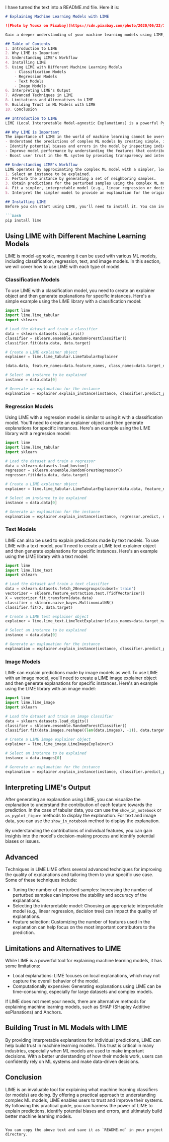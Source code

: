 I have turned the text into a README.md file. Here it is:

```markdown
# Explaining Machine Learning Models with LIME

![Photo by Yousz on Pixabay](https://cdn.pixabay.com/photo/2020/06/22/18/16/ai-5328971_960_720.jpg)

Gain a deeper understanding of your machine learning models using LIME, a popular library that helps explain what machine learning classifiers are doing. In this practical guide, we will explore the benefits of using LIME to build trust in your ML models and walk you through various sections to help you get started with LIME.

## Table of Contents
1. Introduction to LIME
2. Why LIME is Important
3. Understanding LIME's Workflow
4. Installing LIME
5. Using LIME with Different Machine Learning Models
    - Classification Models
    - Regression Models
    - Text Models
    - Image Models
6. Interpreting LIME's Output
7. Advanced Techniques in LIME
8. Limitations and Alternatives to LIME
9. Building Trust in ML Models with LIME
10. Conclusion

## Introduction to LIME
LIME (Local Interpretable Model-agnostic Explanations) is a powerful Python library that aids in explaining what machine learning classifiers (or models) are doing. LIME's primary purpose is to provide interpretable, human-readable explanations for individual predictions made by complex ML models. By offering a detailed understanding of how these models operate, LIME encourages trust in machine learning systems.

## Why LIME is Important
The importance of LIME in the world of machine learning cannot be overstated. As ML models play an increasingly significant role in critical decision-making processes, it's essential to be able to trust their outputs. LIME enables users to:
- Understand the predictions of complex ML models by creating simple, interpretable explanations.
- Identify potential biases and errors in the model by inspecting individual predictions.
- Improve model performance by understanding the features that contribute to accurate predictions.
- Boost user trust in the ML system by providing transparency and interpretability.

## Understanding LIME's Workflow
LIME operates by approximating the complex ML model with a simpler, locally interpretable model around a specific instance. The main steps of LIME's workflow are:
1. Select an instance to be explained.
2. Perturb the instance by generating a set of neighboring samples.
3. Obtain predictions for the perturbed samples using the complex ML model.
4. Fit a simpler, interpretable model (e.g., linear regression or decision tree) to the perturbed samples and their predictions.
5. Interpret the simpler model to provide an explanation for the original instance.

## Installing LIME
Before you can start using LIME, you'll need to install it. You can install LIME using pip:

```bash
pip install lime
```

## Using LIME with Different Machine Learning Models
LIME is model-agnostic, meaning it can be used with various ML models, including classification, regression, text, and image models. In this section, we will cover how to use LIME with each type of model.

### Classification Models
To use LIME with a classification model, you need to create an explainer object and then generate explanations for specific instances. Here's a simple example using the LIME library with a classification model:

```python
import lime
import lime.lime_tabular
import sklearn

# Load the dataset and train a classifier
data = sklearn.datasets.load_iris()
classifier = sklearn.ensemble.RandomForestClassifier()
classifier.fit(data.data, data.target)

# Create a LIME explainer object
explainer = lime.lime_tabular.LimeTabularExplainer

(data.data, feature_names=data.feature_names, class_names=data.target_names, discretize_continuous=True)

# Select an instance to be explained
instance = data.data[0]

# Generate an explanation for the instance
explanation = explainer.explain_instance(instance, classifier.predict_proba, num_features=5)
```

### Regression Models
Using LIME with a regression model is similar to using it with a classification model. You'll need to create an explainer object and then generate explanations for specific instances. Here's an example using the LIME library with a regression model:

```python
import lime
import lime.lime_tabular
import sklearn

# Load the dataset and train a regressor
data = sklearn.datasets.load_boston()
regressor = sklearn.ensemble.RandomForestRegressor()
regressor.fit(data.data, data.target)

# Create a LIME explainer object
explainer = lime.lime_tabular.LimeTabularExplainer(data.data, feature_names=data.feature_names, discretize_continuous=True)

# Select an instance to be explained
instance = data.data[0]

# Generate an explanation for the instance
explanation = explainer.explain_instance(instance, regressor.predict, num_features=5)
```

### Text Models
LIME can also be used to explain predictions made by text models. To use LIME with a text model, you'll need to create a LIME text explainer object and then generate explanations for specific instances. Here's an example using the LIME library with a text model:

```python
import lime
import lime.lime_text
import sklearn

# Load the dataset and train a text classifier
data = sklearn.datasets.fetch_20newsgroups(subset='train')
vectorizer = sklearn.feature_extraction.text.TfidfVectorizer()
X = vectorizer.fit_transform(data.data)
classifier = sklearn.naive_bayes.MultinomialNB()
classifier.fit(X, data.target)

# Create a LIME text explainer object
explainer = lime.lime_text.LimeTextExplainer(class_names=data.target_names)

# Select an instance to be explained
instance = data.data[0]

# Generate an explanation for the instance
explanation = explainer.explain_instance(instance, classifier.predict_proba, num_features=5, top_labels=3)
```

### Image Models
LIME can explain predictions made by image models as well. To use LIME with an image model, you'll need to create a LIME image explainer object and then generate explanations for specific instances. Here's an example using the LIME library with an image model:

```python
import lime
import lime.lime_image
import sklearn

# Load the dataset and train an image classifier
data = sklearn.datasets.load_digits()
classifier = sklearn.ensemble.RandomForestClassifier()
classifier.fit(data.images.reshape((len(data.images), -1)), data.target)

# Create a LIME image explainer object
explainer = lime.lime_image.LimeImageExplainer()

# Select an instance to be explained
instance = data.images[0]

# Generate an explanation for the instance
explanation = explainer.explain_instance(instance, classifier.predict_proba, top_labels=5)
```

## Interpreting LIME's Output
After generating an explanation using LIME, you can visualize the explanation to understand the contribution of each feature towards the prediction. In the case of tabular data, you can use the `show_in_notebook` or `as_pyplot_figure` methods to display the explanation. For text and image data, you can use the `show_in_notebook` method to display the explanation.

By understanding the contributions of individual features, you can gain insights into the model's decision-making process and identify potential biases or issues.

## Advanced

 Techniques in LIME
LIME offers several advanced techniques for improving the quality of explanations and tailoring them to your specific use case. Some of these techniques include:

- Tuning the number of perturbed samples: Increasing the number of perturbed samples can improve the stability and accuracy of the explanations.
- Selecting the interpretable model: Choosing an appropriate interpretable model (e.g., linear regression, decision tree) can impact the quality of explanations.
- Feature selection: Customizing the number of features used in the explanation can help focus on the most important contributors to the prediction.

## Limitations and Alternatives to LIME
While LIME is a powerful tool for explaining machine learning models, it has some limitations:

- Local explanations: LIME focuses on local explanations, which may not capture the overall behavior of the model.
- Computationally expensive: Generating explanations using LIME can be time-consuming, especially for large datasets and complex models.

If LIME does not meet your needs, there are alternative methods for explaining machine learning models, such as SHAP (SHapley Additive exPlanations) and Anchors.

## Building Trust in ML Models with LIME
By providing interpretable explanations for individual predictions, LIME can help build trust in machine learning models. This trust is critical in many industries, especially when ML models are used to make important decisions. With a better understanding of how their models work, users can confidently rely on ML systems and make data-driven decisions.

## Conclusion
LIME is an invaluable tool for explaining what machine learning classifiers (or models) are doing. By offering a practical approach to understanding complex ML models, LIME enables users to trust and improve their systems. By following this practical guide, you can harness the power of LIME to explain predictions, identify potential biases and errors, and ultimately build better machine learning models.
```

You can copy the above text and save it as `README.md` in your project directory.